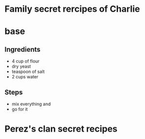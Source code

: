 # Family secret rercipes of Charlie

# base

## Ingredients
- 4 cup of flour
- dry yeast
- teaspoon of salt
- 2 cups water

## Steps
- mix everything and
- go for it

# Perez's clan secret recipes
